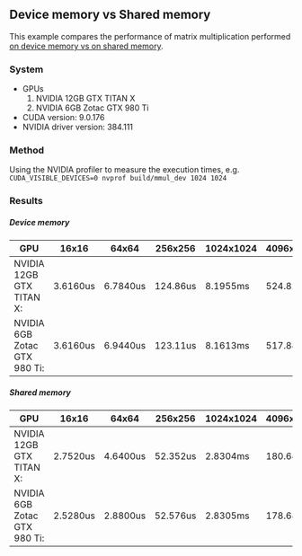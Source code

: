 ## Device memory vs Shared memory

This example compares the performance of matrix multiplication performed [on device memory vs on shared memory][mmul-sh].

[mmul-sh]: https://docs.nvidia.com/cuda/cuda-c-programming-guide/index.html#shared-memory

### System

* GPUs
   1. NVIDIA 12GB GTX TITAN X
   2. NVIDIA 6GB Zotac GTX 980 Ti
* CUDA version: 9.0.176
* NVIDIA driver version: 384.111

### Method

Using the NVIDIA profiler to measure the execution times, e.g. `CUDA_VISIBLE_DEVICES=0 nvprof build/mmul_dev 1024 1024`

### Results

##### Device memory

| GPU | 16x16 | 64x64 | 256x256 | 1024x1024 | 4096x4096 |
| --- | --- |--- |--- |--- |--- |
| NVIDIA 12GB GTX TITAN X: | 3.6160us | 6.7840us | 124.86us | 8.1955ms | 524.82ms |
| NVIDIA 6GB Zotac GTX 980 Ti: | 3.6160us | 6.9440us | 123.11us | 8.1613ms | 517.84ms |

##### Shared memory

| GPU | 16x16 | 64x64 | 256x256 | 1024x1024 | 4096x4096 |
| --- | --- |--- |--- |--- |--- |
| NVIDIA 12GB GTX TITAN X: | 2.7520us | 4.6400us | 52.352us | 2.8304ms | 180.64ms |
| NVIDIA 6GB Zotac GTX 980 Ti: | 2.5280us | 2.8800us | 52.576us | 2.8305ms | 178.68ms |


